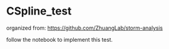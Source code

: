 # CSpline_test

organized from: https://github.com/ZhuangLab/storm-analysis

follow the notebook to implement this test.
